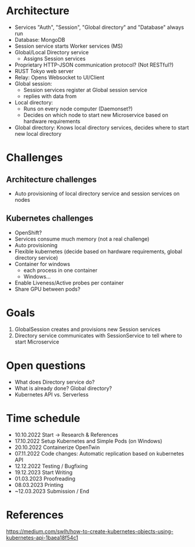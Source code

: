 # Architecture
- Services "Auth", "Session", "Global directory" and "Database" always run
- Database: MongoDB
- Session service starts Worker services (MS)
- Global/Local Directory service
	- Assigns Session services 
- Proprietary HTTP-JSON communication protocol? (Not RESTful?)
- RUST Tokyo web server
- Relay: Opens Websocket to UI/Client
- Global session: 
	- Session services register at Global session service
	- replies with data from 
- Local directory:
	- Runs on every node computer (Daemonset?)
	- Decides on which node to start new Microservice based on hardware requirements
- Global directory: Knows local directory services, decides where to start new local directory

# Challenges

## Architecture challenges
- Auto provisioning of local directory service and session services on nodes


## Kubernetes challenges
- OpenShift?
- Services consume much memory (not a real challenge)
- Auto provisioning
- Flexible kubernetes (decide based on hardware requirements, global directory service)
- Container for windows
	- each process in one container
	- Windows...
- Enable Liveness/Active probes per container
- Share GPU between pods?


# Goals
1. GlobalSession creates and provisions new Session services
1. Directory service communicates with SessionService to tell where to start Microservice

# Open questions
- What does Directory service do? 
- What is already done? Global directory?
- Kubernetes API vs. Serverless




# Time schedule
- 10.10.2022 Start -> Research & References
- 17.10.2022 Setup Kubernetes and Simple Pods (on Windows)
- 20.10.2022 Containerize OpenTwin
- 07.11.2022 Code changes: Automatic replication based on kubernetes API
- 12.12.2022 Testing / Bugfixing
- 19.12.2023 Start Writing
- 01.03.2023 Proofreading
- 08.03.2023 Printing
- ~12.03.2023 Submission / End



# References
https://medium.com/swlh/how-to-create-kubernetes-objects-using-kubernetes-api-1baea18f54c1